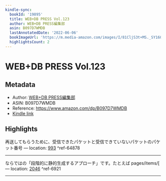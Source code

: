 ```yaml
---
kindle-sync:
  bookId: '19895'
  title: WEB+DB PRESS Vol.123
  author: WEB+DB PRESS編集部
  asin: B097D7WMDB
  lastAnnotatedDate: '2022-06-06'
  bookImageUrl: 'https://m.media-amazon.com/images/I/81CljS3t+MS._SY160.jpg'
  highlightsCount: 2
---
```

# WEB+DB PRESS Vol.123
## Metadata
* Author: [WEB+DB PRESS編集部](https://www.amazon.comundefined)
* ASIN: B097D7WMDB
* Reference: https://www.amazon.com/dp/B097D7WMDB
* [Kindle link](kindle://book?action=open&asin=B097D7WMDB)

## Highlights
再送してもらうために、受信できたパケットと受信できていないパケットのパケット番号 — location: [993](kindle://book?action=open&asin=B097D7WMDB&location=993) ^ref-64878

---
ならではの「段階的に静的生成するアプローチ」です。たとえば pages/items/[ — location: [2046](kindle://book?action=open&asin=B097D7WMDB&location=2046) ^ref-6921

---
